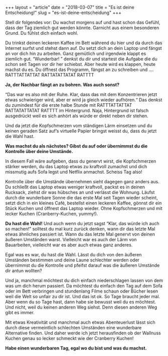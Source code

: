 +++
layout = "article"
date = "2018-03-07"
title = "Es ist deine Entscheidung!"
slug = "es-ist-deine-entscheidung"
+++

Stell dir folgendes vor: Du wachst morgens auf und hast schon das Gefühl, dass der Tag ziemlich gut werden könnte. Garnicht aus einem besonderen Grund. Du fühlst dich einfach wohl.

Du trinkst deinen leckeren Kaffee im Bett während du hier und da durch das Internet surfst und stehst dann auf. Du setzt dich an dein Laptop und fängst an vor dich hin zu arbeiten. Ganz gemütlich und irgendwie klappt es ziemlich gut. “Wunderbar! ” denkst du dir und startest die Aufgabe die du schon seit Tagen vor dir her schiebst. Aber heute wird es klappen, heute machst du es. Du öffnest das Programm, fängst an zu schreiben und …. RATTTATTATTAT RATTATATTATAT RATTTT

**Ja, der Nachbar fängt an zu bohren. Was auch sonst?**

“Das war es also mit der Ruhe. Klar, dass das mit dem Konzentrieren jetzt etwas schwieriger wird, aber er wird ja gleich wieder aufhören.“ Das denkst du zumindest für die erste halbe Stunde mit RATTTATTATTAT RATTATATTATAT RATTTT im Hintergrund. Naja, Hintergrund ist falsch ausgedrückt weil es sich anhört als würde er direkt neben dir stehen.

Und da jetzt die Kopfschmerzen vom ständigen Lärm einsetzen und du keinen geraden Satz auf’s virtuelle Papier bringst weisst du, dass du jetzt die Wahl hast.

**Was machst du als nächstes? Gibst du auf oder übernimmst du die Kontrolle über deine Umstände.**

In diesem Fall wäre aufgeben, dass du genervt wirst, die Kopfschmerzen stärker werden, du das Laptop etwas zu kraftvoll zumachst und dich missmutig aufs Sofa legst und Netflix anmachst. Scheiss Tag also!

Kontrolle über die Umstände übernehmen sieht dagegen ganz anders aus. Du schließt das Laptop etwas weniger kraftvoll, packst es in deinen Rucksack, ziehst dir was hübsches an und verlässt die Wohnung. Läufst durch die wunderbare Sonne die das erste Mal seit Tagen wieder scheint, setzt dich in ein kleines Café, bestellst einen leckeren Kaffee, gönnst dir ein Stück Kuchen und öffnest das Laptop wieder. Ohne Kopfschmerzen und mit lecker Kuchen (Cranberry-Kuchen, yummy!).

**Du hast die Wahl!** Und auch wenn du jetzt sagst “Klar, das würde ich auch so machen!” solltest du mal kurz zurück denken, wann dir das letzte Mal etwas ähnliches passiert ist. Wann du das letzte Mal genervt von deinen äußeren Umständen warst. Vielleicht war es auch der Lärm von Bauarbeiten, vielleicht war es aber auch etwas ganz anderes.

Egal was es war, du hast die Wahl. Lässt du dich von den äußeren Umständen bestimmen und deine Laune schlechter werden oder übernimmst du die Kontrolle und pfeifst darauf was die äußeren Umstände dir antun wollten?

Und ja, manchmal möchtest du dich einfach niederschlagen lassen von dem was um dich herum passiert. Da möchtest du einfach den Tag auf dem Sofa oder im Bett verbringen und stundenlang Filme schaun oder Bücher lesen weil die Welt so unfair zu dir ist. Und das ist ok. So Tage braucht jeder mal.
Aber wenn du so Tage hast, dann habe sie bewusst weil du es möchtest. Und nicht, weil du keinen anderen Weg siehst. Denn diesen anderen Weg gibt es immer.

Mit etwas Kreativität und manchmal auch etwas Abenteuerlust lässt sich durch diese vermeintlich schlechten Umständen eine wunderbare Alternative finden. Und daher werde ich jetzt herausfinden ob der Wallnuss Kuchen genau so lecker schmeckt wie der Cranberry Kuchen!

**Habe einen wunderbaren Tag, egal wo du bist und was du machst.**
